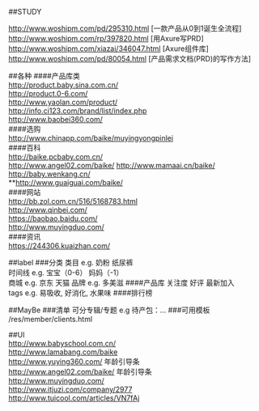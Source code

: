 ##STUDY
  
http://www.woshipm.com/pd/295310.html [一款产品从0到1诞生全流程]  
http://www.woshipm.com/rp/397820.html [用Axure写PRD]  
http://www.woshipm.com/xiazai/346047.html [Axure组件库]  
http://www.woshipm.com/pd/80054.html [产品需求文档(PRD)的写作方法]

##各种
####产品库类  
http://product.baby.sina.com.cn/   
http://product.0-6.com/   
http://www.yaolan.com/product/    
http://info.ci123.com/brand/list/index.php   
http://www.baobei360.com/   
####选购  
http://www.chinapp.com/baike/muyingyongpinlei   
####百科  
http://baike.pcbaby.com.cn/   
http://www.angel02.com/baike/ 
http://www.mamaai.cn/baike/  
http://baby.wenkang.cn/  
**http://www.guaiguai.com/baike/  
####网站  
http://bb.zol.com.cn/516/5168783.html  
http://www.qinbei.com/   
https://baobao.baidu.com/   
http://www.muyingduo.com/  
####资讯  
https://244306.kuaizhan.com/  
  
##label
###分类
类目 e.g. 奶粉 纸尿裤  
时间线 e.g. 宝宝（0-6） 妈妈（-1）  
商城 e.g. 京东 天猫
品牌 e.g. 多美滋
####产品库
关注度 好评 最新加入  
tags e.g. 易吸收, 好消化, 水果味
####排行榜 


##MayBe
###清单
可分专辑/专题 e.g 待产包：...
###可用模板
/res/member/clients.html


##UI  
http://www.babyschool.com.cn/  
http://www.lamabang.com/baike  
http://www.yuying360.com/ 年龄引导条  
http://www.angel02.com/baike/ 年龄引导条  
http://www.muyingduo.com/  
http://www.itjuzi.com/company/2977   
http://www.tuicool.com/articles/VN7fAj  
